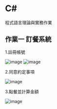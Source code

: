 # C#
程式語言理論與實務作業
## 作業一 訂餐系統
  1.註冊帳號
  
  ![image](https://user-images.githubusercontent.com/107569616/193402280-7945e731-b94f-4ff8-8f50-ed0f6e7c2c9b.png) ![image](https://user-images.githubusercontent.com/107569616/193402304-3713a816-251a-4d11-b695-a47acad9a303.png)
  
  2.同意約定事項
  
  ![image](https://user-images.githubusercontent.com/107569616/193402336-279ec3e5-eb95-4fd5-9780-635599a7c535.png)

  3.點餐並計算金額
  
  ![image](https://user-images.githubusercontent.com/107569616/193402372-f80e581f-22cf-4cce-9ad7-59959b0f7379.png)
